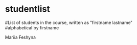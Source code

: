 # studentlist
#List of students in the course, written as "firstname lastname"
#alphabetical by firstname

Mariia Feshyna
